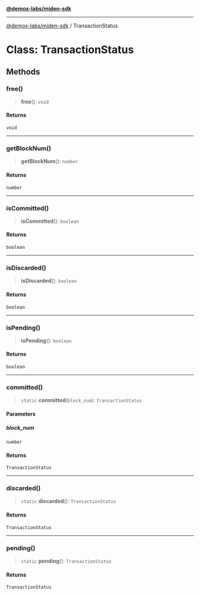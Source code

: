 [**@demox-labs/miden-sdk**](../README.md)

***

[@demox-labs/miden-sdk](../README.md) / TransactionStatus

# Class: TransactionStatus

## Methods

### free()

> **free**(): `void`

#### Returns

`void`

***

### getBlockNum()

> **getBlockNum**(): `number`

#### Returns

`number`

***

### isCommitted()

> **isCommitted**(): `boolean`

#### Returns

`boolean`

***

### isDiscarded()

> **isDiscarded**(): `boolean`

#### Returns

`boolean`

***

### isPending()

> **isPending**(): `boolean`

#### Returns

`boolean`

***

### committed()

> `static` **committed**(`block_num`): `TransactionStatus`

#### Parameters

##### block\_num

`number`

#### Returns

`TransactionStatus`

***

### discarded()

> `static` **discarded**(): `TransactionStatus`

#### Returns

`TransactionStatus`

***

### pending()

> `static` **pending**(): `TransactionStatus`

#### Returns

`TransactionStatus`

